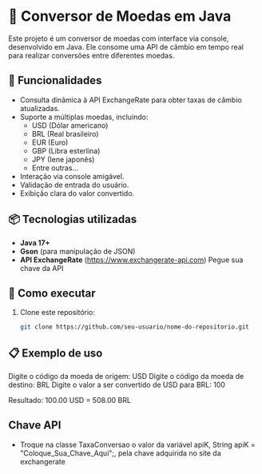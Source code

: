 # 💱 Conversor de Moedas em Java

Este projeto é um conversor de moedas com interface via console, desenvolvido em Java. Ele consome uma API de câmbio em tempo real para realizar conversões entre diferentes moedas.

## 🚀 Funcionalidades

- Consulta dinâmica à API ExchangeRate para obter taxas de câmbio atualizadas.
- Suporte a múltiplas moedas, incluindo:
  - USD (Dólar americano)
  - BRL (Real brasileiro)
  - EUR (Euro)
  - GBP (Libra esterlina)
  - JPY (Iene japonês)
  - Entre outras...
- Interação via console amigável.
- Validação de entrada do usuário.
- Exibição clara do valor convertido.

## 📦 Tecnologias utilizadas

- **Java 17+**
- **Gson** (para manipulação de JSON)
- **API ExchangeRate** (https://www.exchangerate-api.com) Pegue sua chave da API


## 🔧 Como executar

1. Clone este repositório:
   ```bash
   git clone https://github.com/seu-usuario/nome-do-repositorio.git

## 📋 Exemplo de uso

Digite o código da moeda de origem: USD
Digite o código da moeda de destino: BRL
Digite o valor a ser convertido de USD para BRL: 100

Resultado: 100.00 USD = 508.00 BRL

## Chave API
- Troque na classe TaxaConversao o valor da variável apiK, String apiK = "Coloque_Sua_Chave_Aqui";, pela chave adquirida no site da exchangerate

